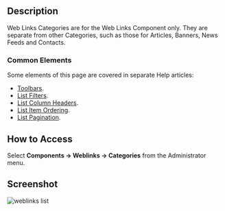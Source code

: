 <!-- Filename: Help4.x:Components_Weblinks_Categories / Display title: Web Links: Categories -->

## Description

Web Links Categories are for the Web Links Component only. They are
separate from other Categories, such as those for Articles, Banners,
News Feeds and Contacts.

### Common Elements

Some elements of this page are covered in separate Help articles:

* [Toolbars](jdocmanual?article=help/common-elements/toolbars).
* [List Filters](jdocmanual?article=help/common-elements/list-filters).
* [List Column Headers](jdocmanual?article=help/common-elements/list-column-headers).
* [List Item Ordering](jdocmanual?article=help/common-elements/list-ordering).
* [List Pagination](jdocmanual?article=help/common-elements/list-pagination).

## How to Access

Select **Components → Weblinks → Categories** from the Administrator menu.

## Screenshot

![weblinks list](../../../en/images/weblinks/web-links-categories-list.png)
